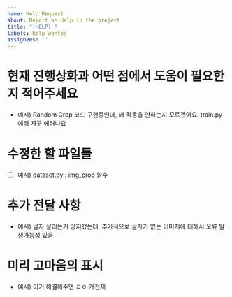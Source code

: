 ```yaml
---
name: Help Request
about: Report an Help in the project
title: "[HELP] "
labels: help wanted
assignees: ''
---
```


# **현재 진행상화과 어떤 점에서 도움이 필요한지 적어주세요**
- 예시) Random Crop 코드 구현중인데, 왜 작동을 안하는지 모르겠어요. train.py에러 자꾸 에러나요

# **수정한 할 파일들**
- [ ] 예시) dataset.py : img_crop 함수

# **추가 전달 사항**
- 예시) 글자 잘리는거 방지했는데, 추가적으로 글자가 없는 이미지에 대해서 오류 발생가능성 있음

# **미리 고마움의 표시**
- 예시) 이거 해결해주면 ㄹㅇ 개천재
